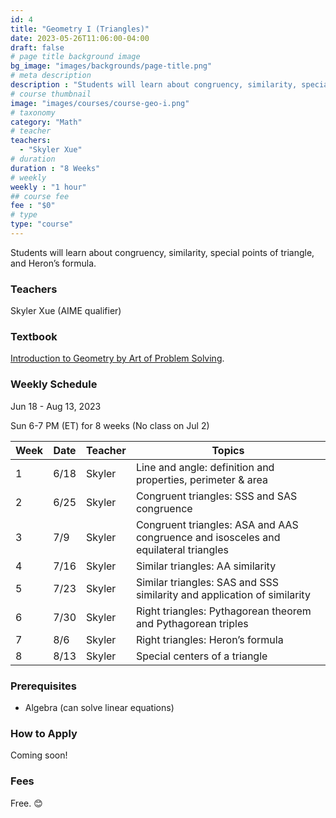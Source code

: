 ```yaml
---
id: 4
title: "Geometry I (Triangles)"
date: 2023-05-26T11:06:00-04:00
draft: false
# page title background image
bg_image: "images/backgrounds/page-title.png"
# meta description
description : "Students will learn about congruency, similarity, special points of triangle, and Heron’s formula."
# course thumbnail
image: "images/courses/course-geo-i.png"
# taxonomy
category: "Math"
# teacher
teachers:
  - "Skyler Xue"
# duration
duration : "8 Weeks"
# weekly
weekly : "1 hour"
## course fee
fee : "$0"
# type
type: "course"
---
```


Students will learn about congruency, similarity, special points of triangle, and Heron’s formula.

### Teachers

Skyler Xue (AIME qualifier)

### Textbook

[Introduction to Geometry by Art of Problem Solving](https://artofproblemsolving.com/store/item/intro-geometry).

### Weekly Schedule

Jun 18 - Aug 13, 2023

Sun 6-7 PM (ET) for 8 weeks (No class on Jul 2)

|Week | Date   |  Teacher   |  Topics
|-----|--------|------------|----------
|1    | 6/18   |  Skyler    |  Line and angle: definition and properties, perimeter & area
|2    | 6/25   |  Skyler    |  Congruent triangles: SSS and SAS congruence
|3    | 7/9    |  Skyler    |  Congruent triangles: ASA and AAS congruence and isosceles and equilateral triangles
|4    | 7/16   |  Skyler    |  Similar triangles: AA similarity
|5    | 7/23   |  Skyler    |  Similar triangles: SAS and SSS similarity and application of similarity
|6    | 7/30   |  Skyler    |  Right triangles: Pythagorean theorem and Pythagorean triples
|7    | 8/6    |  Skyler    |  Right triangles: Heron’s formula
|8    | 8/13   |  Skyler    |  Special centers of a triangle

### Prerequisites

* Algebra (can solve linear equations)

### How to Apply

Coming soon!

### Fees

Free. 😊
